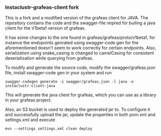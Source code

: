 
### Instaclustr-grafeas-client fork

This is a fork and a modified version of the grafeas client for JAVA. The repository contains the code and the swagger-file reqired for builing a java client for the V1beta1 version of grafeas.

It has some changes to the one found in grafeas/grafeas/proto/v1beta1, for instance the endopoints genrated using swagger-code gen for the aforementioned doesn't seem to work correctly for certain endpoints. Also, serialization using snake_casing is changed to camelCasing for consistent deserialization while querying from grafeas.

To modify and generate the source code, modify the swagger/grafeas.json file, install swagger-code gen in your system and run

    swagger-codegen generate -i swagger/grafeas.json -l java -o instaclustr-client-java

This will generate the java client for grafeas, which you can use as a library in your grafeas project.

Also, an S3 bucket is used to deploy the generated jar to. To configure it and successfully upload the jar, update the properties in both pom.xml and settings.xml and execute

    mvn --settings settings.xml clean deploy

